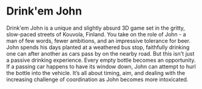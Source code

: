 # Drink'em John
Drink'em John is a unique and slightly absurd 3D game set in the gritty, slow-paced streets of Kouvola, Finland. You take on the role of John - a man of few words, fewer ambitions, and an impressive tolerance for beer. John spends his days planted at a weathered bus stop, faithfully drinking one can after another as cars pass by on the nearby road.  But this isn't just a passive drinking experience. Every empty bottle becomes an opportunity. If a passing car happens to have its window down, John can attempt to hurl the bottle into the vehicle. It’s all about timing, aim, and dealing with the increasing challenge of coordination as John becomes more intoxicated.
